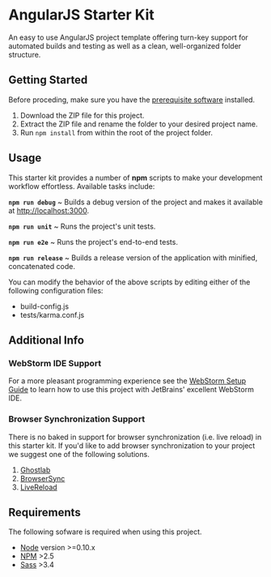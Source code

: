 # AngularJS Starter Kit

An easy to use AngularJS project template offering turn-key support for automated builds and testing as well as a clean, well-organized folder structure.

## Getting Started

Before proceding, make sure you have the [prerequisite software](#requirements) installed.

1. Download the ZIP file for this project.
1. Extract the ZIP file and rename the folder to your desired project name.
1. Run `npm install` from within the root of the project folder.

## Usage

This starter kit provides a number of **npm** scripts to make your development workflow effortless. Available tasks include:

**`npm run debug`** ~ Builds a debug version of the project and makes it available at [http://localhost:3000](http://localhost:3000).

**`npm run unit`** ~ Runs the project's unit tests.

**`npm run e2e`** ~ Runs the project's end-to-end tests.

**`npm run release`** ~ Builds a release version of the application with minified, concatenated code.

You can modify the behavior of the above scripts by editing either of the following configuration files:

- build-config.js
- tests/karma.conf.js

## Additional Info

### WebStorm IDE Support

For a more pleasant programming experience see the [WebStorm Setup Guide](docs/Webstorm%20Setup%20Guide.md) to learn how to use this project with JetBrains' excellent WebStorm IDE.

### Browser Synchronization Support

There is no baked in support for browser synchronization (i.e. live reload) in this starter kit. If you'd like to add browser synchronization to your project we suggest one of the following solutions.

1. [Ghostlab](http://vanamco.com/ghostlab/)
2. [BrowserSync](http://www.browsersync.io/)
3. [LiveReload](http://livereload.com/)

## Requirements

The following sofware is required when using this project.

+ [Node](http://nodejs.org/) version >=0.10.x
+ [NPM](https://www.npmjs.com/) >2.5
+ [Sass](http://sass-lang.com/) >3.4
